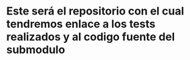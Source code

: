 # Este será el repositorio con el cual tendremos enlace a los tests realizados y al codigo fuente del submodulo 